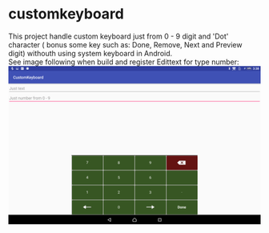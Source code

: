 # customkeyboard
This project handle custom keyboard just from 0 - 9 digit and 'Dot' character ( bonus some key such as: Done, Remove, Next and Preview digit) withouth using system keyboard in Android. <br />
See image following when build and register Edittext for type number:
![alt text](https://raw.githubusercontent.com/lyvietson95/customkeyboard/master/keyboard_screen.png)

